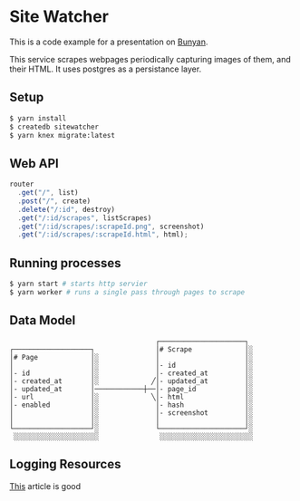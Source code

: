 # Site Watcher

This is a code example for a presentation on [Bunyan](https://github.com/trentm/node-bunyan).

This service scrapes webpages periodically capturing images of them, and their HTML. It uses postgres as a persistance layer.

## Setup

```bash
$ yarn install
$ createdb sitewatcher
$ yarn knex migrate:latest
```

## Web API

```js
router
  .get("/", list)
  .post("/", create)
  .delete("/:id", destroy)
  .get("/:id/scrapes", listScrapes)
  .get("/:id/scrapes/:scrapeId.png", screenshot)
  .get("/:id/scrapes/:scrapeId.html", html);
```

## Running processes

```bash
$ yarn start # starts http servier
$ yarn worker # runs a single pass through pages to scrape
```

## Data Model

```
                                    ┌─────────────────────┐
┌───────────────────┐               │# Scrape             │░
│# Page             │░              │                     │░
│                   │░              │- id                 │░
│- id               │░              │- created_at         │░
│- created_at       │░             ╱│- updated_at         │░
│- updated_at       │────────────┼──│- page_id            │░
│- url              │░             ╲│- html               │░
│- enabled          │░              │- hash               │░
│                   │░              │- screenshot         │░
│                   │░              │                     │░
└───────────────────┘░              └─────────────────────┘░
 ░░░░░░░░░░░░░░░░░░░░░               ░░░░░░░░░░░░░░░░░░░░░░░
```

## Logging Resources

[This](http://www.masterzen.fr/2013/01/13/the-10-commandments-of-logging/) article is good
